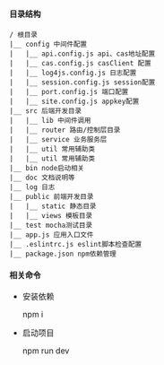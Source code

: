 #### 目录结构

    / 根目录
    |__ config 中间件配置
    |   |__ api.config.js api、cas地址配置
    |   |__ cas.config.js casClient 配置
    |   |__ log4js.config.js 日志配置
    |   |__ session.config.js session配置
    |   |__ port.config.js 端口配置
    |   |__ site.config.js appkey配置
    |__ src 后端开发目录
    |   |__ lib 中间件调用
    |   |__ router 路由/控制层目录
    |   |__ service 业务服务层
    |   |__ util 常用辅助类
    |   |__ util 常用辅助类
    |__ bin node启动相关
    |__ doc 文档说明等
    |__ log 日志
    |__ public 前端开发目录
    |   |__ static 静态目录
    |   |__ views 模板目录
    |__ test mocha测试目录
    |__ app.js 应用入口文件
    |__ .eslintrc.js eslint脚本检查配置
    |__ package.json npm依赖管理


#### 相关命令

- 安装依赖

    npm i

- 启动项目

    npm run dev